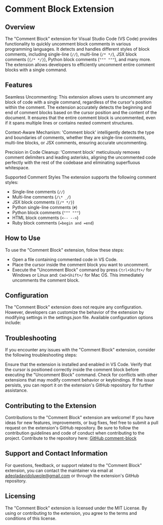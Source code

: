 # Comment Block Extension

## Overview

The "Comment Block" extension for Visual Studio Code (VS Code) provides functionality to quickly uncomment block comments in various programming languages. It detects and handles different styles of block comments, including single-line (`//`), multi-line (`/* */`), JSX block comments (`{/* */}`), Python block comments (`""" """`), and many more. The extension allows developers to efficiently uncomment entire comment blocks with a single command.

## Features

Seamless Uncommenting: This extension allows users to uncomment any block of code with a single command, regardless of the cursor's position within the comment. The extension accurately detects the beginning and end of comment blocks based on the cursor position and the content of the document. It ensures that the entire comment block is uncommented, even if it spans multiple lines or contains nested comment structures.

Context-Aware Mechanism: 'Comment block' intelligently detects the type and boundaries of comments, whether they are single-line comments, multi-line blocks, or JSX comments, ensuring accurate uncommenting.

Precision in Code Cleanup: 'Comment block' meticulously removes comment delimiters and leading asterisks, aligning the uncommented code perfectly with the rest of the codebase and eliminating superfluous whitespace.

Supported Comment Styles
The extension supports the following comment styles:

- Single-line comments (`//`)
- Multi-line comments (`/\* _/`)
- JSX block comments (`{/* */}`)
- Python single-line comments (`#`)
- Python block comments (`""" """`)
- HTML block comments (`<-- -->`)
- Ruby block comments (`=begin and =end`)

## How to Use

To use the "Comment Block" extension, follow these steps:

- Open a file containing commented code in VS Code.
- Place the cursor inside the comment block you want to uncomment.
- Execute the "Uncomment Block" command by press `Ctrl+Shift+/` for Windows or Linux and: `Cmd+Shift+/` for Mac OS. This immediately uncomments the comment block.

## Configuration

The "Comment Block" extension does not require any configuration. However, developers can customize the behavior of the extension by modifying settings in the settings.json file. Available configuration options include:

## Troubleshooting

If you encounter any issues with the "Comment Block" extension, consider the following troubleshooting steps:

Ensure that the extension is installed and enabled in VS Code.
Verify that the cursor is positioned correctly inside the comment block before executing the "Uncomment Block" command.
Check for conflicts with other extensions that may modify comment behavior or keybindings.
If the issue persists, you can report it on the extension's GitHub repository for further assistance.

## Contributing to the Extension

Contributions to the "Comment Block" extension are welcome! If you have ideas for new features, improvements, or bug fixes, feel free to submit a pull request on the extension's GitHub repository. Be sure to follow the contribution guidelines and code of conduct when contributing to the project. Contribute to the repository here: [GitHub comment-block](https://github.com/davidadeola/comment-block)

## Support and Contact Information

For questions, feedback, or support related to the "Comment Block" extension, you can contact the maintainer via email at adeoladavidoluwole@gmail.com or through the extension's GitHub repository.

## Licensing

The "Comment Block" extension is licensed under the MIT License. By using or contributing to the extension, you agree to the terms and conditions of this license.
